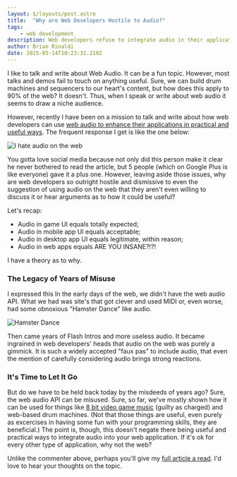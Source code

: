 ```yaml
---
layout: $/layouts/post.astro
title:  "Why are Web Developers Hostile to Audio?"
tags:
    - web development
description: Web developers refuse to integrate audio in their applications. Why?
author: Brian Rinaldi
date: 2015-05-14T10:23:31.210Z
---
```


I like to talk and write about Web Audio. It can be a fun topic. However, most talks and demos fail to touch on anything useful. Sure, we can build drum machines and sequencers to our heart's content, but how does this apply to 90% of the web? It doesn't. Thus, when I speak or write about web audio it seems to draw a niche audience.

However, recently I have been on a mission to talk and write about how web developers can use [web audio to enhance their applications in practical and useful ways](http://developer.telerik.com/featured/practical-web-audio/). The frequent response I get is like the one below:

![I hate audio on the web](/images/posts/webaudio_comment.jpg)

You gotta love social media because not only did this person make it clear he never bothered to read the article, but 5 people (which on Google Plus is like everyone) gave it a plus one. However, leaving aside those issues, why are web developers so outright hostile and dismissive to even the suggestion of using audio on the web that they aren't even willing to discuss it or hear arguments as to how it could be useful?

Let's recap:

* Audio in game UI equals totally expected;
* Audio in mobile app UI equals acceptable;
* Audio in desktop app UI equals legitimate, within reason;
* Audio in web apps equals ARE YOU INSANE?!?!

I have a theory as to why.

### The Legacy of Years of Misuse

I expressed this In the early days of the web, we didn't have the web audio API. What we had was site's that got clever and used MIDI or, even worse, had some obnoxious "Hamster Dance" like audio.

![Hamster Dance](/images/posts/hampster_dance.gif)

Then came years of Flash Intros and more useless audio. It became ingrained in web developers' heads that audio on the web was purely a gimmick. It is such a widely accepted "faux pas" to include audio, that even the mention of carefully considering audio brings strong reactions.

### It's Time to Let It Go

But do we have to be held back today by the misdeeds of years ago? Sure, the web audio API can be misused. Sure, so far, we've mostly shown how it can be used for things like [8 bit video game music](http://modernweb.com/2013/09/09/retro-game-music-using-web-audio-and-band-js/) (guilty as charged) and web-based drum machines. (Not that those things are useful, even purely as excercises in having some fun with your programming skills, they are beneficial.) The point is, though, this doesn't negate there being useful and practical ways to integrate audio into your web application. If it's ok for every other type of application, why not the web?

Unlike the commenter above, perhaps you'll give my [full article a read](http://developer.telerik.com/featured/practical-web-audio/). I'd love to hear your thoughts on the topic.